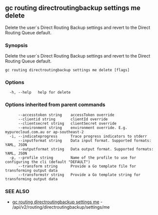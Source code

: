 ## gc routing directroutingbackup settings me delete

Delete the user`s Direct Routing Backup settings and revert to the Direct Routing Queue default.

### Synopsis

Delete the user`s Direct Routing Backup settings and revert to the Direct Routing Queue default.

```
gc routing directroutingbackup settings me delete [flags]
```

### Options

```
  -h, --help   help for delete
```

### Options inherited from parent commands

```
      --accesstoken string    accessToken override
      --clientid string       clientId override
      --clientsecret string   clientSecret override
      --environment string    environment override. E.g. mypurecloud.com.au or ap-southeast-2
  -i, --indicateprogress      Trace progress indicators to stderr
      --inputformat string    Data input format. Supported formats: YAML, JSON
      --outputformat string   Data output format. Supported formats: YAML, JSON
  -p, --profile string        Name of the profile to use for configuring the cli (default "DEFAULT")
      --transform string      Provide a Go template file for transforming output data
      --transformstr string   Provide a Go template string for transforming output data
```

### SEE ALSO

* [gc routing directroutingbackup settings me](gc_routing_directroutingbackup_settings_me.html)	 - /api/v2/routing/directroutingbackup/settings/me


